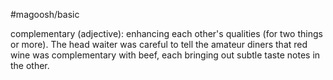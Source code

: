 #magoosh/basic

complementary (adjective): enhancing each other's qualities (for two things or more). 
The head waiter was careful to tell the amateur diners that red wine was complementary with beef, each 
bringing out subtle taste notes in the other. 
